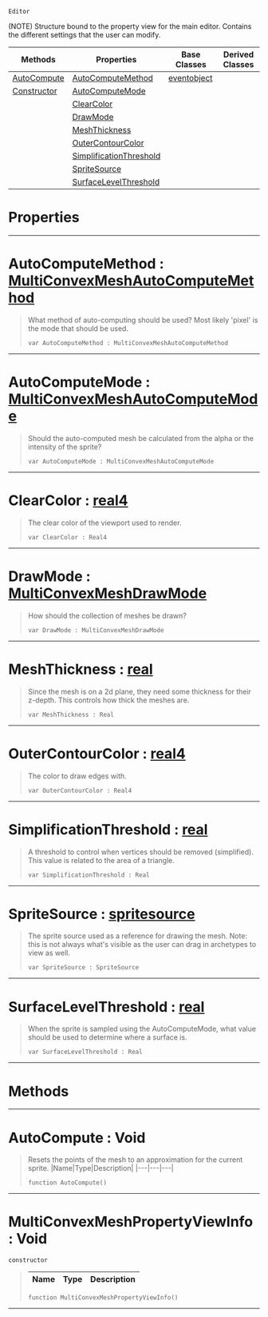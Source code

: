  `Editor`

(NOTE) Structure bound to the property view for the main editor. Contains the different settings that the user can modify.

|Methods|Properties|Base Classes|Derived Classes|
|---|---|---|---|
|[ AutoCompute](https://github.com/zeroengineteam/ZeroDocs/blob/master/code_reference/class_reference/multiconvexmeshpropertyviewinfo.markdown#autocompute-void)|[ AutoComputeMethod](https://github.com/zeroengineteam/ZeroDocs/blob/master/code_reference/class_reference/multiconvexmeshpropertyviewinfo.markdown#autocomputemethod-zero-e)|[eventobject](https://github.com/zeroengineteam/ZeroDocs/blob/master/code_reference/class_reference/eventobject.markdown)| |
|[ Constructor](https://github.com/zeroengineteam/ZeroDocs/blob/master/code_reference/class_reference/multiconvexmeshpropertyviewinfo.markdown#multiconvexmeshpropertyv)|[ AutoComputeMode](https://github.com/zeroengineteam/ZeroDocs/blob/master/code_reference/class_reference/multiconvexmeshpropertyviewinfo.markdown#autocomputemode-zero-eng)| | |
| |[ ClearColor](https://github.com/zeroengineteam/ZeroDocs/blob/master/code_reference/class_reference/multiconvexmeshpropertyviewinfo.markdown#clearcolor-zero-engine-d)| | |
| |[ DrawMode](https://github.com/zeroengineteam/ZeroDocs/blob/master/code_reference/class_reference/multiconvexmeshpropertyviewinfo.markdown#drawmode-zero-engine-doc)| | |
| |[ MeshThickness](https://github.com/zeroengineteam/ZeroDocs/blob/master/code_reference/class_reference/multiconvexmeshpropertyviewinfo.markdown#meshthickness-zero-engin)| | |
| |[ OuterContourColor](https://github.com/zeroengineteam/ZeroDocs/blob/master/code_reference/class_reference/multiconvexmeshpropertyviewinfo.markdown#outercontourcolor-zero-e)| | |
| |[ SimplificationThreshold](https://github.com/zeroengineteam/ZeroDocs/blob/master/code_reference/class_reference/multiconvexmeshpropertyviewinfo.markdown#simplificationthreshold)| | |
| |[ SpriteSource](https://github.com/zeroengineteam/ZeroDocs/blob/master/code_reference/class_reference/multiconvexmeshpropertyviewinfo.markdown#spritesource-zero-engine)| | |
| |[ SurfaceLevelThreshold](https://github.com/zeroengineteam/ZeroDocs/blob/master/code_reference/class_reference/multiconvexmeshpropertyviewinfo.markdown#surfacelevelthreshold-ze)| | |


 #  Properties


---  
 #  AutoComputeMethod : [MultiConvexMeshAutoComputeMethod](https://github.com/zeroengineteam/ZeroDocs/blob/master/code_reference/enum_reference.markdown#multiconvexmeshautocomputemethod)

> What method of auto-computing should be used? Most likely 'pixel' is the mode that should be used.
> ``` lang=cpp, name=Zilch
> var AutoComputeMethod : MultiConvexMeshAutoComputeMethod


---  
 #  AutoComputeMode : [MultiConvexMeshAutoComputeMode](https://github.com/zeroengineteam/ZeroDocs/blob/master/code_reference/enum_reference.markdown#multiconvexmeshautocomputemode)

> Should the auto-computed mesh be calculated from the alpha or the intensity of the sprite?
> ``` lang=cpp, name=Zilch
> var AutoComputeMode : MultiConvexMeshAutoComputeMode


---  
 #  ClearColor : [real4](https://github.com/zeroengineteam/ZeroDocs/blob/master/code_reference/zilch_base_types/real4.markdown)

> The clear color of the viewport used to render.
> ``` lang=cpp, name=Zilch
> var ClearColor : Real4


---  
 #  DrawMode : [MultiConvexMeshDrawMode](https://github.com/zeroengineteam/ZeroDocs/blob/master/code_reference/enum_reference.markdown#multiconvexmeshdrawmode)

> How should the collection of meshes be drawn?
> ``` lang=cpp, name=Zilch
> var DrawMode : MultiConvexMeshDrawMode


---  
 #  MeshThickness : [real](https://github.com/zeroengineteam/ZeroDocs/blob/master/code_reference/zilch_base_types/real.markdown)

> Since the mesh is on a 2d plane, they need some thickness for their z-depth. This controls how thick the meshes are.
> ``` lang=cpp, name=Zilch
> var MeshThickness : Real


---  
 #  OuterContourColor : [real4](https://github.com/zeroengineteam/ZeroDocs/blob/master/code_reference/zilch_base_types/real4.markdown)

> The color to draw edges with.
> ``` lang=cpp, name=Zilch
> var OuterContourColor : Real4


---  
 #  SimplificationThreshold : [real](https://github.com/zeroengineteam/ZeroDocs/blob/master/code_reference/zilch_base_types/real.markdown)

> A threshold to control when vertices should be removed (simplified). This value is related to the area of a triangle.
> ``` lang=cpp, name=Zilch
> var SimplificationThreshold : Real


---  
 #  SpriteSource : [spritesource](https://github.com/zeroengineteam/ZeroDocs/blob/master/code_reference/class_reference/spritesource.markdown)

> The sprite source used as a reference for drawing the mesh. Note: this is not always what's visible as the user can drag in archetypes to view as well.
> ``` lang=cpp, name=Zilch
> var SpriteSource : SpriteSource


---  
 #  SurfaceLevelThreshold : [real](https://github.com/zeroengineteam/ZeroDocs/blob/master/code_reference/zilch_base_types/real.markdown)

> When the sprite is sampled using the AutoComputeMode, what value should be used to determine where a surface is.
> ``` lang=cpp, name=Zilch
> var SurfaceLevelThreshold : Real


---  
 #  Methods


---  
 #  AutoCompute : Void

> Resets the points of the mesh to an approximation for the current sprite.
> |Name|Type|Description|
> |---|---|---|
> ``` lang=cpp, name=Zilch
> function AutoCompute()
> ``` 


---  
 #  MultiConvexMeshPropertyViewInfo : Void

 `constructor`

> 
> |Name|Type|Description|
> |---|---|---|
> ``` lang=cpp, name=Zilch
> function MultiConvexMeshPropertyViewInfo()
> ``` 


---  
 

 